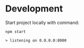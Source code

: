 # Development

Start project locally with command:
```shell
npm start

> listening on 0.0.0.0:8000
```

